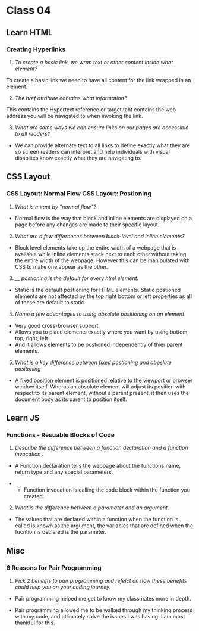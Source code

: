 # Class 04

## Learn HTML

### Creating Hyperlinks

1. *To create a basic link, we wrap text or other content inside what element?*

To create a basic link we need to have all content for the link wrapped in an <a> element.

2. *The href attribute contains what information?*

This contains the Hypertext reference or target taht contains the web address you will be navigated to when invoking the link.

3. *What are some ways we can ensure links on our pages are accessible to all readers?*

* We can provide alternate text to all links to define exactly what they are so screen readers can interpret and help individuals with visual disablites know exactly what they are navigating to.

## CSS Layout

### CSS Layout: Normal Flow CSS Layout: Postioning

1. *What is meant by "normal flow"?*

* Normal flow is the way that block and inline elements are displayed on a page before any changes are made to their specific layout.

2. *What are a few differneces between block-level and inline elements?*

* Block level elements take up the entire width of a webpage that is available while inline elements stack next to each other without taking the entire width of the webpage. However this can be manipulated with CSS to make one appear as the other.

3. *__ postioning is the default for every html element.*

* Static is the default postioning for HTML elements. Static postioned elements are not affected by the top right bottom or left properties as all of these are default to static.

4. *Name a few advantages to using absolute positioning on an element*

* Very good cross-browser support 
* Allows you to place elements exactly where you want by using bottom, top, right, left
* And it allows elements to be postioned independently of thier parent elements.

5. *What is a key difference between fixed postioning and aboslute positoning*

* A fixed position element is positioned relative to the viewport or browser window itself. Wheras an absolute element will adjust its position with respect to its parent element, without a parent present, it then uses the document body as its parent to position itself. 

## Learn JS

### Functions - Resuable Blocks of Code

1. *Describe the difference between a function declaration and a function invocation .*

* A Function declaration tells the webpage about the functions name, return type and any special parameters.

* * Function invocation is calling the code block within the function you created. 

2. *What is the difference between a paramater and an argument.*

* The values that are declared within a function when the function is called is known as the argument, the variables that are defined when the fucntion is declared is the parameter.
## Misc

### 6 Reasons for Pair Programming

1. *Pick 2 beneifts to pair programming and refelct on how these benefits could help you on your coding journey.*

* Pair programming helped me get to know my classmates more in depth. 

* Pair programming allowed me to be walked through my thinking process with my code, and utlimately solve the issues I was having. I am most thankful for this. 
